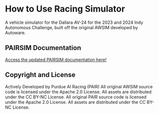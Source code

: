 # How to Use Racing Simulator

A vehicle simulator for the Dallara AV-24 for the 2023 and 2024 Indy Autonomous Challenge, built off the original AWSIM developed by Autoware. 

## PAIRSIM Documentation
[Access the updated PAIRSIM documentation here!](https://alvinye9.github.io/Purdue-AI-Racing-Simulator/)

<!-- ## Original AWSIM Documentation
[Access the original AWSIM documentation here!](https://autonomalabs.github.io/AWSIM/) -->

## Copyright and License

Actively Developed by Purdue AI Racing (PAIR)
All original AWSIM source code is licensed under the Apache 2.0 License. All assets are distributed under the CC BY-NC License.
All original PAIR source code is licensed under the Apache 2.0 License. All assets are distributed under the CC BY-NC License.

